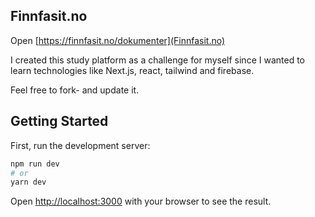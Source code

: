 ## Finnfasit.no

Open [https://finnfasit.no/dokumenter](Finnfasit.no)

I created this study platform as a challenge for myself since I wanted to learn technologies like Next.js, react, tailwind and firebase.

Feel free to fork- and update it.

## Getting Started

First, run the development server:

```bash
npm run dev
# or
yarn dev
```

Open [http://localhost:3000](http://localhost:3000) with your browser to see the result.
